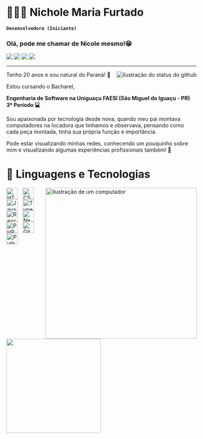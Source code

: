 # 👩🏼‍💻 Nichole Maria Furtado

**`Desenvolvedora (Iniciante)`**

### Olá, pode me chamar de Nicole mesmo!😁

<div> 
  <a href="https://www.linkedin.com/in/nichole-furtado/" target="_blank"><img src="https://img.shields.io/badge/-LinkedIn-%230077B5?style=for-the-badge&logo=linkedin&logoColor=white" target="_blank"></a> 
   <a href = "mailto:nicholefurtado7@gmail.com"><img src="https://img.shields.io/badge/-Gmail-%23333?style=for-the-badge&logo=gmail&logoColor=white" target="_blank"></a>
  <a href="https://www.instagram.com/nichole.furtado/" target="_blank"><img src="https://img.shields.io/badge/-Instagram-%23E4405F?style=for-the-badge&logo=instagram&logoColor=white" target="_blank"></a>
 <a href="https://discord.com/channels/@me/1311102678587281509" target="_blank"><img src="https://img.shields.io/badge/Discord-7289DA?style=for-the-badge&logo=discord&logoColor=white" target="_blank"></a>

---

<img align='right' src="https://github-readme-stats.vercel.app/api?username=Nichole-Furtado&locale=pt-br&show_icons=true&title_color=783c00&text_color=af552e&icon_color=783c00&bg_color=f8efd4&cache_seconds=2300" alt="ilustração do status do github">

 Tenho 20 anos e sou natural do Paraná! 🧉

 Estou cursando o Bacharel,

**Engenharia de Software na Uniguaçu FAESI (São Miguel do Iguaçu - PR) 3º Período 💻**

 Sou apaixonada por tecnologia desde nova, quando meu pai montava computadores na locadora que tinhamos e observava, pensando como cada peça montada, tinha sua própria função e importância.

 Pode estar visualizando minhas redes, conhecendo um pouquinho sobre mim e visualizando algumas experiências profissionais também! 🚀

# 🤖 Linguagens e Tecnologias

<img src="https://raw.githubusercontent.com/MicaelliMedeiros/micaellimedeiros/master/image/computer-illustration.png" alt="ilustração de um computador" min-width="400px" max-width="400px" width="400px" align="right">
<img 
    align="left" 
    alt="HTML"
    title="HTML" 
    width="30px" 
    style="padding-right: 10px;" 
    src="https://cdn.jsdelivr.net/gh/devicons/devicon@latest/icons/html5/html5-original.svg" 
/>
<img 
    align="left" 
    alt="CSS" 
    title="CSS"
    width="30px" 
    style="padding-right: 10px;" 
    src="https://cdn.jsdelivr.net/gh/devicons/devicon@latest/icons/css3/css3-original.svg" 
/>
<img 
    align="left" 
    alt="JavaScript" 
    title="JavaScript"
    width="30px" 
    style="padding-right: 10px;" 
    src="https://cdn.jsdelivr.net/gh/devicons/devicon@latest/icons/javascript/javascript-original.svg" 
/>
<img 
    align="left" 
    alt="TypeScript"
    title="TypeScript" 
    width="30px" 
    style="padding-right: 10px;" 
    src="https://cdn.jsdelivr.net/gh/devicons/devicon@latest/icons/typescript/typescript-original.svg" 
/>
<img 
    align="left" 
    alt="React"
    title="React" 
    width="30px" 
    style="padding-right: 10px;" 
    src="https://cdn.jsdelivr.net/gh/devicons/devicon@latest/icons/react/react-original.svg" 
/>
<img 
    align="left" 
    alt="Next.js" 
    title="Next.js"
    width="30px" 
    style="padding-right: 10px;" 
    src="https://cdn.jsdelivr.net/gh/devicons/devicon@latest/icons/nextjs/nextjs-original.svg" 
/> 
<img 
    align="left" 
    alt="PHP" 
    title="PHP"
    width="30px" 
    style="padding-right: 10px;" 
    src="https://cdn.jsdelivr.net/gh/devicons/devicon@latest/icons/php/php-original.svg" 
/>
<img 
    align="left" 
    alt="Git" 
    title="Git"
    width="30px" 
    style="padding-right: 10px;" 
    src="https://cdn.jsdelivr.net/gh/devicons/devicon@latest/icons/git/git-original.svg" 
/>
<img 
    align="left" 
    alt="Python" 
    title="Python"
    width="30px" 
    style="padding-right: 10px;" 
    src="https://cdn.jsdelivr.net/gh/devicons/devicon@latest/icons/python/python-original.svg"



<div align="center">
  <img height="250em" src="https://github-readme-stats.vercel.app/api/top-langs/?username=Nichole-Furtado&locale=pt-br&show_icons=true&title_color=783c00&text_color=af552e&icon_color=783c00&bg_color=f8efd4&cache_seconds=2300"/>
</div>
